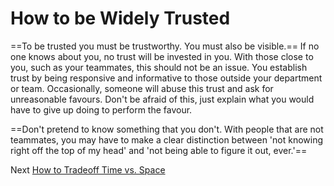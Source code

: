 # How to be Widely Trusted
[//]: # (Version:1.0.0)
==To be trusted you must be trustworthy. You must also be visible.== If no one knows about you, no trust will be invested in you. With those close to you, such as your teammates, this should not be an issue. You establish trust by being responsive and informative to those outside your department or team. Occasionally, someone will abuse this trust and ask for unreasonable favours. Don't be afraid of this, just explain what you would have to give up doing to perform the favour.

==Don't pretend to know something that you don't. With people that are not teammates, you may have to make a clear distinction between 'not knowing right off the top of my head' and 'not being able to figure it out, ever.'==

Next [How to Tradeoff Time vs. Space](03-How-to-Tradeoff-Time-vs-Space.md)
